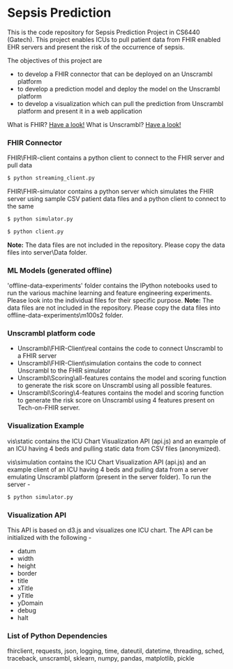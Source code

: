 # Sepsis Prediction

This is the code repository for Sepsis Prediction Project in CS6440 (Gatech). This project enables ICUs to pull patient data from FHIR enabled EHR servers and present the risk of the occurrence of sepsis.

The objectives of this project are
- to develop a FHIR connector that can be deployed on an Unscrambl platform
- to develop a prediction model and deploy the model on the Unscrambl platform
- to develop a visualization which can pull the prediction from Unscrambl platform and present it in a web application

What is FHIR? [Have a look!](https://www.hl7.org/fhir/overview.html)
What is Unscrambl? [Have a look!](http://unscrambl.com/)

### FHIR Connector
FHIR\FHIR-client contains a python client to connect to the FHIR server and pull data
```sh
$ python streaming_client.py
```

FHIR\FHIR-simulator contains a python server which simulates the FHIR server using sample CSV patient data files and a python client to connect to the same
```sh
$ python simulator.py
```
```sh
$ python client.py
```
**Note:** The data files are not included in the repository. Please copy the data files into server\Data folder.

### ML Models (generated offline)
'offline-data-experiments' folder contains the IPython notebooks used to run the various machine learning and feature engineering experiments. Please look into the individual files for their specific purpose.
**Note:** The data files are not included in the repository. Please copy the data files into offline-data-experiments\m100s2 folder.

### Unscrambl platform code
 - Unscrambl\FHIR-Client\real contains the code to connect Unscrambl to a FHIR server
 - Unscrambl\FHIR-Client\simulation contains the code to connect Unscrambl to the FHIR simulator
 - Unscrambl\Scoring\all-features contains the model and scoring function to generate the risk score on Unscrambl using all possible features.
 - Unscrambl\Scoring\4-features contains the model and scoring function to generate the risk score on Unscrambl using 4 features present on Tech-on-FHIR server.

### Visualization Example
vis\static contains the ICU Chart Visualization API (api.js) and an example of an ICU having 4 beds and pulling static data from CSV files (anonymized).

vis\simulation contains the ICU Chart Visualization API (api.js) and an example client of an ICU having 4 beds and pulling data from a server emulating Unscrambl platform (present in the server folder). To run the server -
```sh
$ python simulator.py
```

### Visualization API
This API is based on d3.js and visualizes one ICU chart. The API can be initialized with the following -
 - datum
 - width
 - height
 - border
 - title
 - xTitle
 - yTitle
 - yDomain
 - debug
 - halt


### List of Python Dependencies
fhirclient, requests, json, logging, time, dateutil, datetime, threading, sched, traceback, unscrambl, sklearn, numpy, pandas, matplotlib, pickle

